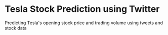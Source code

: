 # Tesla Stock Prediction using Twitter

Predicting Tesla's opening stock price and trading volume using tweets and stock data
